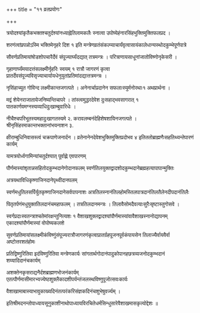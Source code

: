 +++
title = "११ व्रतप्रयोगः"

+++

त्रयोदश्यांकृतैकभक्तश्चतुर्दश्यांनध्याह्नेतिलामकलैः स्नात्वा उपोष्येहंनारसिंहभुक्तिमुक्तिफलप्रद ।

शरणंत्वांप्रपन्नोऽस्मि भक्तिमेनृहरे दिश १ इति मन्त्रेणव्रतंसंकल्प्याचार्यंवृत्वासायंकालेधान्यस्थोदकुम्भेपूर्णपात्रे

सौवर्णप्रतिमायांषोडशोपचारैर्देवं संपूज्यार्घ्यंदद्यात् तत्रमन्त्रः । परित्राणायसाधूनांजातोविष्णोनृकेसरी ।

गृहाणार्घ्यंमयादत्तंसलक्ष्मीर्नृहरिः स्वयम् १ रात्रौ जागरणं कृत्वा प्रातर्देवसंपूज्यविसृज्याचार्यायधेनुयुतांप्रतिमांदद्यात्तत्रमन्त्रः ।

नृसिंहाच्युत गोविन्द लक्ष्मीकान्तजगत्पते । अनेनार्चाप्रदानेन सफलाःस्युर्मनोरथाः१ अथप्रार्थना ।

मद्वं शेयेनराजातायेजनिष्यन्तिचापरे । तांस्त्वमुद्धरदेवेश दुःसहाद्भवसागरात् १ पातकार्णवमग्नस्यव्याधिदुःखाम्बुवारिधेः ।

नीचैश्चपरिभूतस्यमहादुःखागतस्यमे २. करावलम्बनंदेहिशेषशायिनजगत्पते । श्रीनृसिंहरमाकान्तभक्तानांभयनाशन ३.

क्षीराम्बुधिनिवासस्त्वं चक्रपाणेजनार्दन । व्रतेनानेनदेवेशभुक्तिमुक्तिप्रदोभव ४ इतिततोब्राह्मणैःसहतिथ्यन्तेपारणं कार्यम्

यामत्रयोर्ध्वगामिन्यांचतुर्दश्यात् पूर्वाह्णे एवपारणम्

पौर्णमास्यांशृतान्नसहितोदकुम्भदानेगोदानफलम् स्वर्णतिलयुक्तद्वादशोदकुम्भदानेब्रह्महत्यापापान्मुक्तिः

अत्रयथाविधिकृष्णाजिनदानेपृथ्वीदानपलम्

स्वर्णमधुतिलसर्पिर्युतकृष्णाजिनदानेसर्वपापनाशः अत्रतिलस्नानंतिलहोमस्तिलपात्रदानंतिलतैलेनदीपदानंतिलैः

पितृतर्पणंमधुयुक्ततिलदानंचमहाफलम् । तत्रतिलदानमन्त्रः । तिलावैसोमदैवत्याःसुरैःसृष्टास्तुगोसवे ।

स्वर्गप्रदाःस्वतन्त्राश्चतेमांरक्षन्तुनित्यशः १ वैशाखशुक्लद्वादश्यांपौर्णमास्यांवावैशाखस्नानोद्यापनम् एकादश्यांपौर्णमास्यां वोपोष्यकलशे

सुवर्णप्रतिमायांसलक्ष्मीकंविष्णुंसंपूज्यरात्रौजागरणंकृत्वाप्रातर्ग्रहपूजनपूर्वकंपायसेन तिलाज्यैर्वायवैर्वा अष्टोत्तरशतंहोमः

प्रतिद्विष्णुरितिवा इदंविष्णुरितिवा मन्त्रेणकार्यः सांगतार्थगोदानंपादुकोपानहछत्रव्यजनोदकुम्भदानं शय्यादिदानंचकार्यम्

अशक्तेनकृसराद्यनैर्दशब्राह्मणभोजनंकार्यम् एतत्पौर्णमासीमारभ्यज्येष्ठशुक्लैकादशीपर्यन्तंजलस्थविष्णुपूजोत्सवःकार्यः

वैशाखामाबास्याभावुकाख्यदिनंतत्परंकरिसंज्ञकदिनंचशुभेषुवर्ज्यम् ।

इतिश्रीमदनन्तोपाध्यायसूनुकाशीनाथोपाध्यायविरचितेधर्मसिन्धुसारेवैशाखमासकृत्योद्देशः ॥
